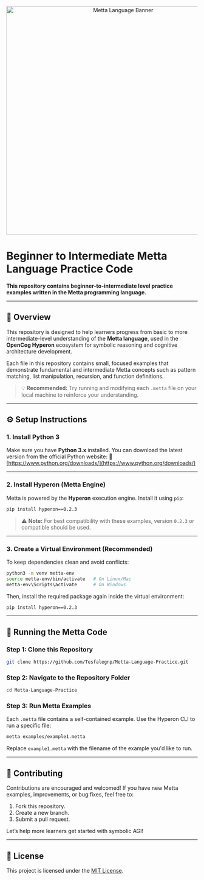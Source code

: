 <p align="center">
  <img src="https://singularitynet.io/wp-content/uploads/2024/07/0ZODbe60eW4EwyKPd.jpeg" alt="Metta Language Banner" width="600"/>
</p>

# Beginner to Intermediate Metta Language Practice Code

**This repository contains beginner-to-intermediate level practice examples written in the Metta programming language.**

---

## 📘 Overview

This repository is designed to help learners progress from basic to more intermediate-level understanding of the **Metta language**, used in the **OpenCog Hyperon** ecosystem for symbolic reasoning and cognitive architecture development.

Each file in this repository contains small, focused examples that demonstrate fundamental and intermediate Metta concepts such as pattern matching, list manipulation, recursion, and function definitions.

> 💡 **Recommended:** Try running and modifying each `.metta` file on your local machine to reinforce your understanding.

---

## ⚙️ Setup Instructions

### 1. Install Python 3

Make sure you have **Python 3.x** installed. You can download the latest version from the official Python website:
🔗 [https://www.python.org/downloads/](https://www.python.org/downloads/)

---

### 2. Install Hyperon (Metta Engine)

Metta is powered by the **Hyperon** execution engine. Install it using `pip`:

```bash
pip install hyperon==0.2.3
```

> ⚠️ **Note:** For best compatibility with these examples, version `0.2.3` or compatible should be used.

---

### 3. Create a Virtual Environment (Recommended)

To keep dependencies clean and avoid conflicts:

```bash
python3 -m venv metta-env
source metta-env/bin/activate   # On Linux/Mac
metta-env\Scripts\activate      # On Windows
```

Then, install the required package again inside the virtual environment:

```bash
pip install hyperon==0.2.3
```

---

## 🚀 Running the Metta Code

### Step 1: Clone this Repository

```bash
git clone https://github.com/Tesfalegnp/Metta-Language-Practice.git
```

### Step 2: Navigate to the Repository Folder

```bash
cd Metta-Language-Practice
```

### Step 3: Run Metta Examples

Each `.metta` file contains a self-contained example. Use the Hyperon CLI to run a specific file:

```bash
metta examples/example1.metta
```

Replace `example1.metta` with the filename of the example you'd like to run.

---

## 🤝 Contributing

Contributions are encouraged and welcomed!
If you have new Metta examples, improvements, or bug fixes, feel free to:

1. Fork this repository.
2. Create a new branch.
3. Submit a pull request.

Let’s help more learners get started with symbolic AGI!

---

## 📄 License

This project is licensed under the [MIT License](LICENSE).
